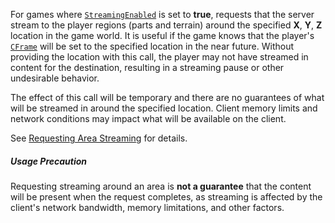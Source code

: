 For games where [`StreamingEnabled`](https://create.roblox.com/docs/reference/engine/classes/Workspace#StreamingEnabled) is set
to **true**, requests that the server stream to the player regions (parts
and terrain) around the specified **X**, **Y**, **Z** location in the game
world. It is useful if the game knows that the player's [`CFrame`](https://create.roblox.com/docs/reference/engine/datatypes/CFrame)
will be set to the specified location in the near future. Without
providing the location with this call, the player may not have streamed in
content for the destination, resulting in a streaming pause or other
undesirable behavior.

The effect of this call will be temporary and there are no guarantees of
what will be streamed in around the specified location. Client memory
limits and network conditions may impact what will be available on the
client.

See
[Requesting Area Streaming](https://create.roblox.com/docs/workspace/streaming#requesting-area-streaming)
for details.
##### Usage Precaution

Requesting streaming around an area is **not a guarantee** that the
content will be present when the request completes, as streaming is
affected by the client's network bandwidth, memory limitations, and other
factors.